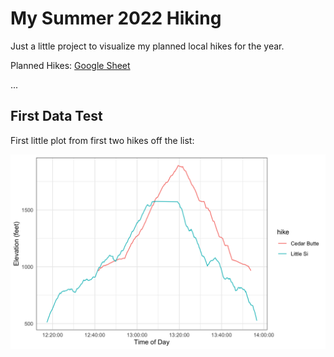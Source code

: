 # My Summer 2022 Hiking

Just a little project to visualize my planned local hikes for the year.

Planned Hikes: [Google Sheet](https://docs.google.com/spreadsheets/d/1-LZD7FF370BBgl5_OMwNMVJhWDg4ZQUThuMZnUYJLGo/edit?usp=sharing)

...

## First Data Test

First little plot from first two hikes off the list:

![](images/test_plot_01.png)
